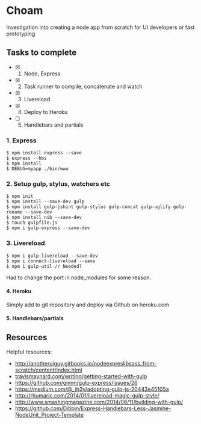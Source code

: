 # Choam
Investigation into creating a node app from scratch for UI developers or fast prototyping



## Tasks to complete

- [x] 1. Node, Express
- [x] 2. Task runner to compile, concatenate and watch
- [x] 3. Livereload
- [x] 4. Deploy to Heroku
- [ ] 5. Handlebars and partials


### 1. Express

    $ npm install express --save
    $ express --hbs
    $ npm install
    $ DEBUG=myapp ./bin/www

### 2. Setup gulp, stylus, watchers etc

    $ npm init
    $ npm install --save-dev gulp
    $ npm install gulp-jshint gulp-stylus gulp-concat gulp-uglify gulp-rename --save-dev
    $ npm install nib --save-dev
    $ touch gulpfile.js
    $ npm i gulp-express --save-dev

### 3. Livereload

    $ npm i gulp-livereload --save-dev
    $ npm i connect-livereload --save
    $ npm i gulp-util // Needed?

Had to change the port in node_modules for some reason.

#### 4. Heroku

Simply add to git repository and deploy via Github on heroku.com

#### 5. Handlebars/partials

## Resources

Helpful resources:
* http://anotheruiguy.gitbooks.io/nodeexpreslibsass_from-scratch/content/index.html
* [travismaynard.com/writing/getting-started-with-gulp](http://travismaynard.com/writing/getting-started-with-gulp)
* https://github.com/gimm/gulp-express/issues/26
* https://medium.com/@_jh3y/adopting-gulp-js-20443e45105a
* http://rhumaric.com/2014/01/livereload-magic-gulp-style/
* http://www.smashingmagazine.com/2014/06/11/building-with-gulp/
* https://github.com/Dibbin/Express-Handlebars-Less-Jasmine-NodeUnit_Project-Template
